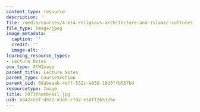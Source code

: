 ```yaml
---
content_type: resource
description: ''
file: /media/courses/4-614-religious-architecture-and-islamic-cultures-fall-2002/b842ce5fdb72d3a0cfd2e1dff265326e_5073thumbnail.jpg
file_type: image/jpeg
image_metadata:
  caption: ''
  credit: ''
  image-alt: ''
learning_resource_types:
- Lecture Notes
ocw_type: OCWImage
parent_title: Lecture Notes
parent_type: CourseSection
parent_uid: 68abeaab-4eff-532c-e858-18d3ffb567bd
resourcetype: Image
title: 5073thumbnail.jpg
uid: b842ce5f-db72-d3a0-cfd2-e1dff265326e
---
```

